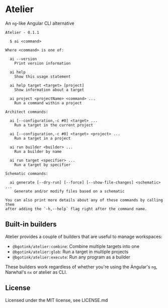 # Atelier

An `ng`-like Angular CLI alternative

```
Atelier - 0.1.1

  $ ai <command>

Where <command> is one of:

  ai --version
    Print version information

  ai help
    Show this usage statement

  ai help target <target> [project]
    Show information about a target

  ai project <projectName> <command> ...
    Run a command within a project

Architect commands:

  ai [--configuration,-c #0] <target> ...
    Run a target in the current project

  ai [--configuration,-c #0] <target> <project> ...
    Run a target in a project

  ai run builder <builder> ...
    Run a builder by name

  ai run target <specifier> ...
    Run a target by specifier

Schematic commands:

  ai generate [--dry-run] [--force] [--show-file-changes] <schematic> ...
    Generate and/or modify files based on a schematic

You can also print more details about any of these commands by calling them
after adding the `-h,--help` flag right after the command name.
```

## Built-in builders

Atelier provides a couple of builders that are useful to manage workspaces:

- `@bgotink/atelier:combine`: Combine multiple targets into one
- `@bgotink/atelier:glob`: Run a target in multiple projects
- `@bgotink/atelier:execute`: Run any program as a builder

These builders work regardless of whether you're using the Angular's `ng`,
Narwhal's `nx` or atelier as CLI.

## License

Licensed under the MIT license, see LICENSE.md
